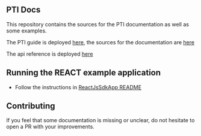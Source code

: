 ## PTI Docs

This repository contains the sources for the PTI documentation as well as some examples.

The PTI guide is deployed [here](https://provenancetech.github.io/pti-docs/guide/v0/#/), the sources for the documentation
are [here](https://github.com/provenancetech/pti-docs/tree/master/guide/v0)

The api reference is deployed [here](https://provenancetech.github.io/pti-docs/api/v0/#/) 

## Running the REACT example application

* Follow the instructions in [ReactJsSdkApp README](examples/ReactJsSdkApp/README.md)

## Contributing

If you feel that some documentation is missing or unclear, do not hesitate to open a PR with your improvements.
